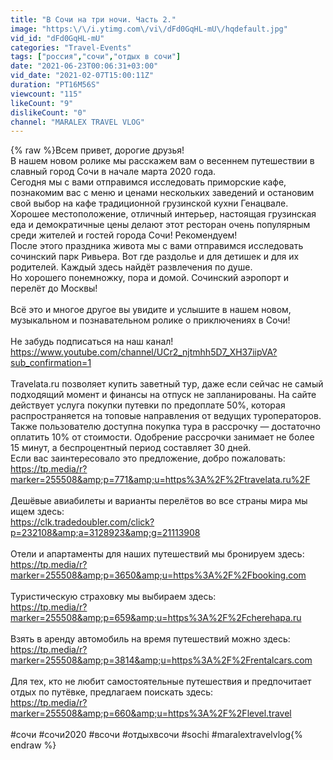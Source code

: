 ```yaml
---
title: "В Сочи на три ночи. Часть 2."
image: "https:\/\/i.ytimg.com\/vi\/dFd0GqHL-mU\/hqdefault.jpg"
vid_id: "dFd0GqHL-mU"
categories: "Travel-Events"
tags: ["россия","сочи","отдых в сочи"]
date: "2021-06-23T00:06:31+03:00"
vid_date: "2021-02-07T15:00:11Z"
duration: "PT16M56S"
viewcount: "115"
likeCount: "9"
dislikeCount: "0"
channel: "MARALEX TRAVEL VLOG"
---
```

{% raw %}Всем привет, дорогие друзья!<br />В нашем новом ролике мы расскажем вам о весеннем путешествии в славный город Сочи в начале марта 2020 года. <br />Сегодня мы с вами отправимся исследовать приморские кафе, познакомим вас с меню и ценами нескольких заведений и остановим свой выбор на кафе традиционной грузинской кухни Генацвале. Хорошее местоположение, отличный интерьер, настоящая грузинская еда и демократичные цены делают этот ресторан очень популярным среди жителей и гостей города Сочи! Рекомендуем!<br />После этого праздника живота мы с вами отправимся исследовать сочинский парк Ривьера. Вот где раздолье и для детишек и для их родителей. Каждый здесь найдёт развлечения по душе.<br />Но хорошего понемножку, пора и домой. Сочинский аэропорт и перелёт до Москвы!<br /><br />Всё это и многое другое вы увидите и услышите в нашем новом, музыкальном и познавательном ролике о приключениях в Сочи!<br /><br />Не забудь подписаться на наш канал!<br /><a rel="nofollow" target="blank" href="https://www.youtube.com/channel/UCr2_njtmhh5D7_XH37iipVA?sub_confirmation=1">https://www.youtube.com/channel/UCr2_njtmhh5D7_XH37iipVA?sub_confirmation=1</a><br /><br />Travelata.ru позволяет купить заветный тур, даже если сейчас не самый подходящий момент и финансы на отпуск не запланированы. На сайте действует услуга покупки путевки по предоплате 50%, которая распространяется на топовые направления от ведущих туроператоров. Также пользователю доступна покупка тура в рассрочку — достаточно оплатить 10% от стоимости. Одобрение рассрочки занимает не более 15 минут, а беспроцентный период составляет 30 дней.<br />Если вас заинтересовало это предложение, добро пожаловать:<br /><a rel="nofollow" target="blank" href="https://tp.media/r?marker=255508&amp;p=771&amp;u=https%3A%2F%2Ftravelata.ru%2F">https://tp.media/r?marker=255508&amp;p=771&amp;u=https%3A%2F%2Ftravelata.ru%2F</a><br /><br />Дешёвые авиабилеты и варианты перелётов во все страны мира мы ищем здесь:<br /><a rel="nofollow" target="blank" href="https://clk.tradedoubler.com/click?p=232108&amp;a=3128923&amp;g=21113908">https://clk.tradedoubler.com/click?p=232108&amp;a=3128923&amp;g=21113908</a><br /><br />Отели и апартаменты для наших путешествий мы бронируем здесь:<br /><a rel="nofollow" target="blank" href="https://tp.media/r?marker=255508&amp;p=3650&amp;u=https%3A%2F%2Fbooking.com">https://tp.media/r?marker=255508&amp;p=3650&amp;u=https%3A%2F%2Fbooking.com</a><br /><br />Туристическую страховку мы выбираем здесь:<br /><a rel="nofollow" target="blank" href="https://tp.media/r?marker=255508&amp;p=659&amp;u=https%3A%2F%2Fcherehapa.ru">https://tp.media/r?marker=255508&amp;p=659&amp;u=https%3A%2F%2Fcherehapa.ru</a><br /><br />Взять в аренду автомобиль на время путешествий можно здесь:<br /><a rel="nofollow" target="blank" href="https://tp.media/r?marker=255508&amp;p=3814&amp;u=https%3A%2F%2Frentalcars.com">https://tp.media/r?marker=255508&amp;p=3814&amp;u=https%3A%2F%2Frentalcars.com</a><br /><br />Для тех, кто не любит самостоятельные путешествия и предпочитает отдых по путёвке, предлагаем поискать здесь:<br /><a rel="nofollow" target="blank" href="https://tp.media/r?marker=255508&amp;p=660&amp;u=https%3A%2F%2Flevel.travel">https://tp.media/r?marker=255508&amp;p=660&amp;u=https%3A%2F%2Flevel.travel</a><br /><br />#сочи #сочи2020 #всочи #отдыхвсочи #sochi #maralextravelvlog{% endraw %}
